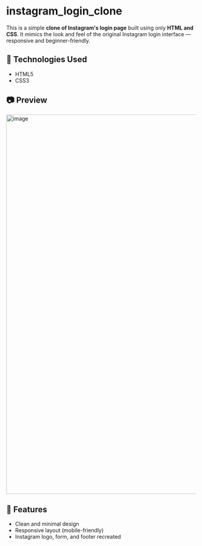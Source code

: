# instagram_login_clone

This is a simple **clone of Instagram's login page** built using only **HTML and CSS**. It mimics the look and feel of the original Instagram login interface — responsive and beginner-friendly.

## 🔧 Technologies Used

- HTML5
- CSS3

## 📷 Preview
<img width="1919" height="1007" alt="image" src="https://github.com/user-attachments/assets/e7f809f5-43ad-4bfa-92e6-1675780b74bb" />


## 🚀 Features

- Clean and minimal design
- Responsive layout (mobile-friendly)
- Instagram logo, form, and footer recreated


